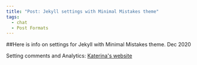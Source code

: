 ```yaml
---
title: "Post: Jekyll settings with Minimal Mistakes theme"
tags:
  - chat
  - Post Formats
---
```

##Here is info on settings for Jekyll with Minimal Mistakes theme. 
Dec 2020

Setting comments and Analytics: 
[Katerina's website](https://www.cross-validated.com/Personal-website-with-Minimal-Mistakes-Jekyll-Theme-HOWTO-Part-IV/)

